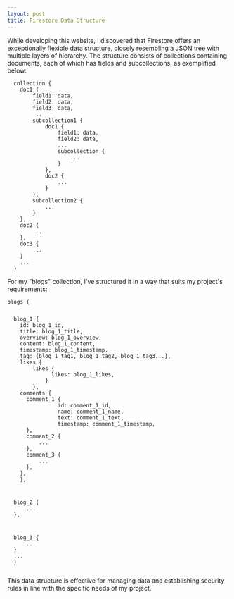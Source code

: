 ```yaml
---
layout: post
title: Firestore Data Structure
---
```


<p>While developing this website, I discovered that Firestore offers an exceptionally flexible data structure, closely resembling a JSON tree with multiple layers of hierarchy. The structure consists of collections containing documents, each of which has fields and subcollections, as exemplified below:</p>
<pre><code>  collection {
    doc1 {
        field1: data,
        field2: data,
        field3: data,
        ...
        subcollection1 {
            doc1 {
                field1: data,
                field2: data,
                ...
                subcollection {
                    ...
                }
            },
            doc2 {
                ...
            }
        },
        subcollection2 {
            ...
        }
    },
    doc2 {
        ...
    },
    doc3 {
        ...
    }
    ...
  }
</code></pre>
<p>For my "blogs" collection, I've structured it in a way that suits my project's requirements:</p>
<pre><code>blogs {

<p>  blog_1 {
    id: blog_1_id,
    title: blog_1_title,
    overview: blog_1_overview,
    content: blog_1_content,
    timestamp: blog_1_timestamp,
    tag: {blog_1_tag1, blog_1_tag2, blog_1_tag3...},
    likes {
        likes {
              likes: blog_1_likes,
            }
        },
    comments {
      comment_1 {
                id: comment_1_id,
                name: comment_1_name,
                text: comment_1_text,
                timestamp: comment_1_timestamp,
      },
      comment_2 {
          ...
      },
      comment_3 {
          ...
      },
    },
    },</p>
<p>  blog_2 {
      ...
  },</p>
<p>  blog_3 {
      ...
  }
  ...
  }</p></code></pre>
<p>This data structure is effective for managing data and establishing security rules in line with the specific needs of my project.</p>
